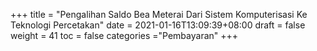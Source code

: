 +++
title = "Pengalihan Saldo Bea Meterai Dari Sistem Komputerisasi Ke Teknologi Percetakan"
date = 2021-01-16T13:09:39+08:00
draft = false
weight = 41
toc = false
categories ="Pembayaran"
+++